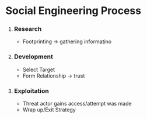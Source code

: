 # Social Engineering Process

1) ### Research
    * Footprinting -> gathering informatino


2) ### Development
    * Select Target
    * Form Relationship -> trust


3) ### Exploitation
    * Threat actor gains access/attempt was made
    * Wrap up/Exit Strategy
